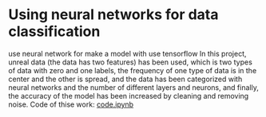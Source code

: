 # Using neural networks for data classification
use neural network for make a model with use tensorflow
In this project, unreal data (the data has two features) has been used, which is two types of data with zero and one labels, the frequency of one type of data is in the center and the other is spread, and the data has been categorized with neural networks and the number of different layers and neurons, and finally, the accuracy of the model has been increased by cleaning and removing noise.
Code of thise work: [code.ipynb](https://github.com/AliRezaKhatibi/p_1_2025/blob/a3983dd544ef8d41e2a67f79dc0c04935ea61c8c/code.ipynb)
